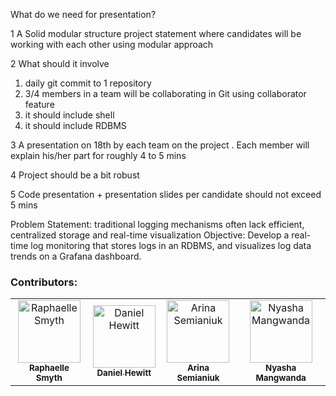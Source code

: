 What do we need for presentation?
 
1 A Solid modular structure project statement where candidates will be working with each other using modular approach
 
2 What should it involve
   1) daily git commit to 1 repository
   2) 3/4 members in  a team will be collaborating in Git using collaborator feature
   3) it should include shell
   4) it should include RDBMS
 
3 A presentation on 18th by each team on the project . Each member will explain his/her part for roughly 4 to 5 mins
 
4 Project should be a bit robust
 
5  Code presentation + presentation slides per candidate should not exceed 5 mins


Problem Statement: traditional logging mechanisms often lack efficient, centralized storage and real-time visualization
Objective: Develop a real-time log monitoring that stores logs in an RDBMS, and visualizes log data trends on a Grafana dashboard. 



### Contributors:
<table>
  <tr>
    <td align="center">
      <a href="https://github.com/rsmythrepo">
        <img src="https://avatars.githubusercontent.com/u/152279048?v=4" width="100px;" alt="Raphaelle Smyth"/><br />
        <sub><b>Raphaelle Smyth</b></sub>
    </td>
    <td align="center">
      <a href="https://github.com/caraticus12">
        <img src="https://avatars.githubusercontent.com/u/106646716?v=4" width="100px;" alt="Daniel Hewitt"/><br />
        <sub><b>Daniel Hewitt</b></sub>
    </td>
    <td align="center">
      <a href="https://github.com/ar1111na">
        <img src="https://avatars.githubusercontent.com/u/155852722?v=4" width="100px;" alt="Arina Semianiuk"/><br />
        <sub><b>Arina Semianiuk</b></sub>
    </td>
    <td align="center">
      <a href="https://github.com/Nyaah12">
        <img src="https://avatars.githubusercontent.com/u/155852722?v=4" width="100px;" alt="Nyasha Mangwanda"/><br />
        <sub><b>Nyasha Mangwanda</b></sub>
    </td>
  </tr>
</table>
 

 
